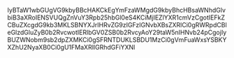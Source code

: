 IyBTaW1wbGUgVG9kbyBBcHAKCkEgYmFzaWMgdG9kbyBhcHBsaWNhdGlvbiB3aXRoIENSVUQgZnVuY3Rpb25hbGl0eS4KCiMjIEZlYXR1cmVzCgotIEFkZCBuZXcgdG9kb3MKLSBNYXJrIHRvZG9zIGFzIGNvbXBsZXRlCi0gRWRpdCBleGlzdGluZyB0b2RvcwotIERlbGV0ZSB0b2RvcyAoY29taW5nIHNvb24pCgojIyBUZWNobm9sb2dpZXMKCi0gSFRNTDUKLSBDU1MzCi0gVmFuaWxsYSBKYXZhU2NyaXB0Ci0gU1FMaXRlIGRhdGFiYXNl